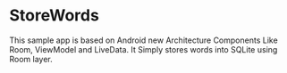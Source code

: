 # StoreWords
This sample app is based on Android new Architecture Components Like Room, ViewModel and LiveData. It Simply stores words into SQLite using Room layer.
